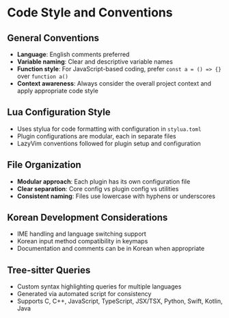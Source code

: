 # Code Style and Conventions

## General Conventions
- **Language**: English comments preferred
- **Variable naming**: Clear and descriptive variable names
- **Function style**: For JavaScript-based coding, prefer `const a = () => {}` over `function a()`
- **Context awareness**: Always consider the overall project context and apply appropriate code style

## Lua Configuration Style
- Uses stylua for code formatting with configuration in `stylua.toml`
- Plugin configurations are modular, each in separate files
- LazyVim conventions followed for plugin setup and configuration

## File Organization
- **Modular approach**: Each plugin has its own configuration file
- **Clear separation**: Core config vs plugin config vs utilities
- **Consistent naming**: Files use lowercase with hyphens or underscores

## Korean Development Considerations
- IME handling and language switching support
- Korean input method compatibility in keymaps
- Documentation and comments can be in Korean when appropriate

## Tree-sitter Queries
- Custom syntax highlighting queries for multiple languages
- Generated via automated script for consistency
- Supports C, C++, JavaScript, TypeScript, JSX/TSX, Python, Swift, Kotlin, Java